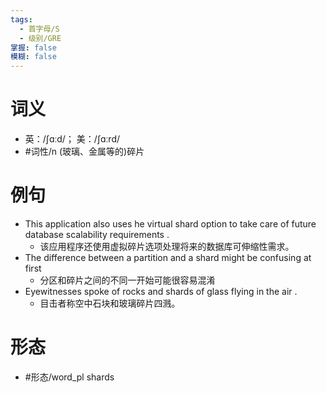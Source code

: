 ```yaml
---
tags:
  - 首字母/S
  - 级别/GRE
掌握: false
模糊: false
---
```

# 词义
- 英：/ʃɑːd/； 美：/ʃɑːrd/
- #词性/n  (玻璃、金属等的)碎片
# 例句
- This application also uses he virtual shard option to take care of future database scalability requirements .
	- 该应用程序还使用虚拟碎片选项处理将来的数据库可伸缩性需求。
- The difference between a partition and a shard might be confusing at first
	- 分区和碎片之间的不同一开始可能很容易混淆
- Eyewitnesses spoke of rocks and shards of glass flying in the air .
	- 目击者称空中石块和玻璃碎片四溅。
# 形态
- #形态/word_pl shards
